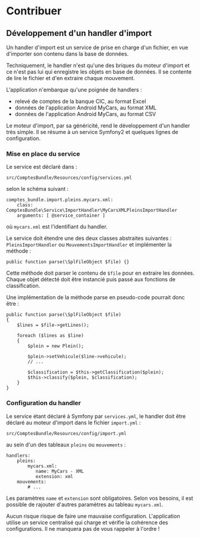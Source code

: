 # Contribuer

## Développement d'un handler d'import

Un handler d'import est un service de prise en charge d'un fichier, en vue d'importer son contenu dans la base de données.

Techniquement, le handler n'est qu'une des briques du moteur d'import et ce n'est pas lui qui enregistre les objets en base de données. Il se contente de lire le fichier et d'en extraire chaque mouvement.

L'application n'embarque qu'une poignée de handlers :

- relevé de comptes de la banque CIC, au format Excel
- données de l'application Android MyCars, au format XML
- données de l'application Android MyCars, au format CSV

Le moteur d'import, par sa généricité, rend le développement d'un handler très simple. Il se résume à un service Symfony2 et quelques lignes de configuration.

### Mise en place du service

Le service est déclaré dans :

    src/ComptesBundle/Resources/config/services.yml

selon le schéma suivant :

    comptes_bundle.import.pleins.mycars.xml:
        class: ComptesBundle\Service\ImportHandler\MyCarsXMLPleinsImportHandler
        arguments: [ @service_container ]

où `mycars.xml` est l'identifiant du handler.

Le service doit étendre une des deux classes abstraites suivantes : `PleinsImportHandler` ou `MouvementsImportHandler` et implémenter la méthode :

`public function parse(\SplFileObject $file) {}`

Cette méthode doit parser le contenu de `$file` pour en extraire les données. Chaque objet détecté doit être instancié puis passé aux fonctions de classification.

Une implémentation de la méthode parse en pseudo-code pourrait donc être :

    public function parse(\SplFileObject $file)
    {
        $lines = $file->getLines();

        foreach ($lines as $line)
        {
            $plein = new Plein();

            $plein->setVehicule($line->vehicule);
            // ...

            $classification = $this->getClassification($plein);
            $this->classify($plein, $classification);
        }
    }

### Configuration du handler

Le service étant déclaré à Symfony par `services.yml`, le handler doit être déclaré au moteur d'import dans le fichier `import.yml` :

    src/ComptesBundle/Resources/config/import.yml

au sein d'un des tableaux `pleins` ou `mouvements` :

    handlers:
        pleins:
            mycars.xml:
               name: MyCars - XML
               extension: xml
        mouvements:
            # ...

Les paramètres `name` et `extension` sont obligatoires. Selon vos besoins, il est possible de rajouter d'autres paramètres au tableau `mycars.xml`.

Aucun risque risque de faire une mauvaise configuration. L'application utilise un service centralisé qui charge et vérifie la cohérence des configurations. Il ne manquera pas de vous rappeler à l'ordre !
